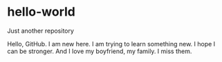 # hello-world
Just another repository

Hello, GitHub.
I am new here.
I am trying to learn something new.
I hope I can be stronger.
And I love my boyfriend, my family.
I miss them.
